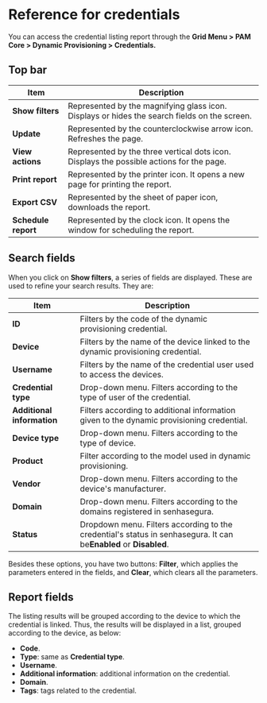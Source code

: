 # Reference for credentials

You can access the credential listing report through the **Grid Menu > PAM Core > Dynamic Provisioning > Credentials.**

## Top bar

| Item                      | Description                                                                                  |
| ------------------------- | -------------------------------------------------------------------------------------------- |
| **Show filters**    | Represented by the magnifying glass icon. Displays or hides the search fields on the screen. |
| **Update**          | Represented by the counterclockwise arrow icon. Refreshes the page.                          |
| **View actions**    | Represented by the three vertical dots icon. Displays the possible actions for the page.     |
| **Print report**    | Represented by the printer icon. It opens a new page for printing the report.                |
| **Export CSV**      | Represented by the sheet of paper icon, downloads the report.                                |
| **Schedule report** | Represented by the clock icon. It opens the window for scheduling the report.                |

## Search fields

When you click on **Show filters**, a series of fields are displayed. These are used to refine your search results. They are:

| Item                             | Description                                                                                                                    |
| -------------------------------- | ------------------------------------------------------------------------------------------------------------------------------ |
| **ID**                     | Filters by the code of the dynamic provisioning credential.                                                                    |
| **Device**                 | Filters by the name of the device linked to the dynamic provisioning credential.                                               |
| **Username**               | Filters by the name of the credential user used to access the devices.                                                         |
| **Credential type**        | Drop-down menu. Filters according to the type of user of the credential.                                                       |
| **Additional information** | Filters according to additional information given to the dynamic provisioning credential.                                      |
| **Device type**            | Drop-down menu. Filters according to the type of device.                                                                       |
| **Product**                | Filter according to the model used in dynamic provisioning.                                                                    |
| **Vendor**                 | Drop-down menu. Filters according to the device's manufacturer.                                                                |
| **Domain**                 | Drop-down menu. Filters according to the domains registered in senhasegura.                                                    |
| **Status**                 | Dropdown menu. Filters according to the credential's status in senhasegura. It can be**Enabled** or **Disabled**. |

Besides these options, you have two buttons: **Filter**, which applies the parameters entered in the fields, and **Clear**, which clears all the parameters.

## Report fields

The listing results will be grouped according to the device to which the credential is linked. Thus, the results will be displayed in a list, grouped according to the device, as below:

* **Code**.
* **Type**: same as **Credential type**.
* **Username**.
* **Additional information**: additional information on the credential.
* **Domain**.
* **Tags**: tags related to the credential.
